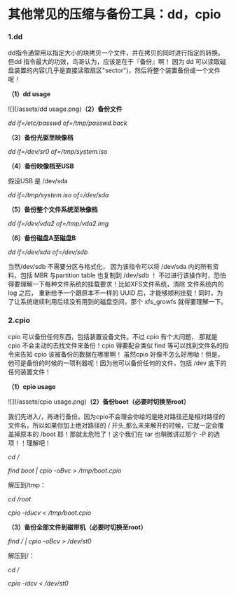 # 其他常见的压缩与备份工具：dd，cpio

### 1.dd

dd指令通常用以指定大小的块拷贝一个文件，并在拷贝的同时进行指定的转换。但dd 指令最大的功效，鸟哥认为，应该是在于『备份』啊！ 因为 dd 可以读取磁盘装置的内容\(几乎是直接读取扇区"sector"\)，然后将整个装置备份成一个文件呢！

**（1）dd usage**

![](/assets/dd usage.png)**（2）备份文件**

_dd if=/etc/passwd of=/tmp/passwd.back_

**（3）备份光驱至映像档**

_dd if=/dev/sr0 of=/tmp/system.iso_

**（4）备份映像档至USB**

假设USB 是 /dev/sda

_dd if=/tmp/system.iso of=/dev/sda_

**（5）备份整个文件系统至映像档**

_dd if=/dev/vda2 of=/tmp/vda2.img_

**（6）备份磁盘A至磁盘B**

_dd if=/dev/sda of=/dev/sdb_

当然/dev/sdb 不需要分区与格式化， 因为该指令可以将 /dev/sda 内的所有资料，包括 MBR 与partition table 也复制到 /dev/sdb ！ 不过进行该操作时，恐怕得要理解一下每种文件系统的挂载要求！比如XFS文件系统，清除 文件系统内的 log 之后， 重新给予一个跟原本不一样的 UUID 后，才能够顺利挂载！同时，为了让系统继续利用后续没有用到的磁盘空间，那个 xfs\_growfs 就得要理解一下。

### 2.cpio

cpio 可以备份任何东西，包括装置设备文件。不过 cpio 有个大问题， 那就是 cpio 不会主动的去找文件来备份！cpio 得要配合类似 find 等可以找到文件名的指令来告知 cpio 该被备份的数据在哪里啊！ 虽然cpio 好像不怎么好用呦！但是，他可是备份的时候的一项利器呢！因为他可以备份任何的文件，包括 /dev 底下的任何装置文件！

**（1）cpio usage**

![](/assets/cpio usage.png)**（2）备份boot（必要时切换至root）**

我们先进入/，再进行备份。因为cpio不会理会你给的是绝对路径还是相对路径的文件名，所以如果你加上绝对路径的 / 开头,那么未来解开的时候，它就一定会覆盖掉原本的 /boot 耶！那就太危险了！这个我们在 tar 也稍微讲过那个 -P 的选项！！理解吧！

_cd /_

_find boot \| cpio -oBvc &gt; /tmp/boot.cpio_

解压到/tmp：

_cd /root_

_cpio -iducv &lt; /tmp/boot.cpio_

**（3）备份全部文件到磁带机（必要时切换至root）**

_find / \| cpio -oBcv &gt; /dev/st0_

解压到/：

_cd /_

_cpio -idcv &lt; /dev/st0_

